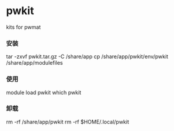 # pwkit
kits for pwmat

### 安装
tar -zxvf pwkit.tar.gz -C /share/app
cp /share/app/pwkit/env/pwkit /share/app/modulefiles

### 使用
module load pwkit
which pwkit

### 卸载
rm -rf /share/app/pwkit
rm -rf $HOME/.local/pwkit